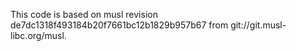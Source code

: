 This code is based on musl revision de7dc1318f493184b20f7661bc12b1829b957b67
from git://git.musl-libc.org/musl.
